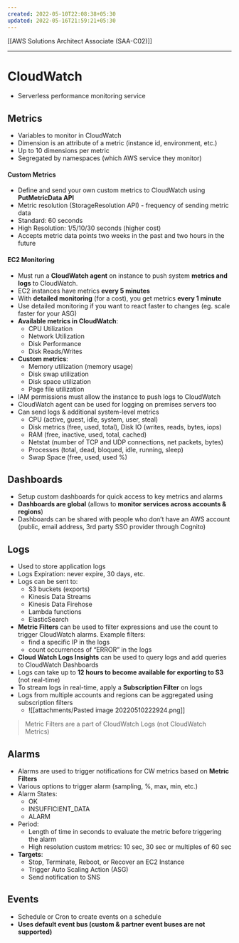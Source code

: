 ```yaml
---
created: 2022-05-10T22:08:38+05:30
updated: 2022-05-16T21:59:21+05:30
---
```

[[AWS Solutions Architect Associate (SAA-C02)]]

---
# CloudWatch
- Serverless performance monitoring service

## Metrics
- Variables to monitor in CloudWatch
- Dimension is an attribute of a metric (instance id, environment, etc.)
- Up to 10 dimensions per metric
- Segregated by namespaces (which AWS service they monitor)

#### Custom Metrics
- Define and send your own custom metrics to CloudWatch using **PutMetricData API**
- Metric resolution (StorageResolution API) - frequency of sending metric data
-   Standard: 60 seconds
-   High Resolution: 1/5/10/30 seconds (higher cost)
- Accepts metric data points two weeks in the past and two hours in the future

#### EC2 Monitoring
- Must run a **CloudWatch agent** on instance to push system **metrics and logs** to CloudWatch.
- EC2 instances have metrics **every 5 minutes**
- With **detailed monitoring** (for a cost), you get metrics **every 1 minute**
- Use detailed monitoring if you want to react faster to changes (eg. scale faster for your ASG)
- **Available metrics in CloudWatch**:
	- CPU Utilization
	- Network Utilization
	- Disk Performance
	- Disk Reads/Writes
- **Custom metrics**:
	- Memory utilization (memory usage)
	- Disk swap utilization
	- Disk space utilization
	- Page file utilization
- lAM permissions must allow the instance to push logs to CloudWatch
- CloudWatch agent can be used for logging on premises servers too
- Can send logs & additional system-level metrics
    -   CPU (active, guest, idle, system, user, steal)
    -   Disk metrics (free, used, total), Disk IO (writes, reads, bytes, iops)
    -   RAM (free, inactive, used, total, cached)
    -   Netstat (number of TCP and UDP connections, net packets, bytes)
    -   Processes (total, dead, bloqued, idle, running, sleep)
    -   Swap Space (free, used, used %)

## Dashboards
- Setup custom dashboards for quick access to key metrics and alarms
- **Dashboards are global** (allows to **monitor services across accounts & regions**)
- Dashboards can be shared with people who don’t have an AWS account (public, email address, 3rd party SSO provider through Cognito)

## Logs
- Used to store application logs
- Logs Expiration: never expire, 30 days, etc.
- Logs can be sent to:
    -   S3 buckets (exports)
    -   Kinesis Data Streams
    -   Kinesis Data Firehose
	-   Lambda functions
    -   ElasticSearch
- **Metric Filters** can be used to filter expressions and use the count to trigger CloudWatch alarms. Example filters:
    -   find a specific IP in the logs
    -   count occurrences of “ERROR” in the logs
- **Cloud Watch Logs Insights** can be used to query logs and add queries to CloudWatch Dashboards
- Logs can take up to **12 hours to become available for exporting to S3** (not real-time)
- To stream logs in real-time, apply a **Subscription Filter** on logs
- Logs from multiple accounts and regions can be aggregated using subscription filters
	- ![[attachments/Pasted image 20220510222924.png]]

> Metric Filters are a part of CloudWatch Logs (not CloudWatch Metrics)

## Alarms
-   Alarms are used to trigger notifications for CW metrics based on **Metric Filters**
-   Various options to trigger alarm (sampling, %, max, min, etc.)
-   Alarm States:
    -   OK
    -   INSUFFICIENT_DATA
    -   ALARM
- Period:
    -   Length of time in seconds to evaluate the metric before triggering the alarm
    -   High resolution custom metrics: 10 sec, 30 sec or multiples of 60 sec
-   **Targets**:
    -   Stop, Terminate, Reboot, or Recover an EC2 Instance
    -   Trigger Auto Scaling Action (ASG)
    -   Send notification to SNS

## Events
- Schedule or Cron to create events on a schedule
-   **Uses default event bus (custom & partner event buses are not supported)**